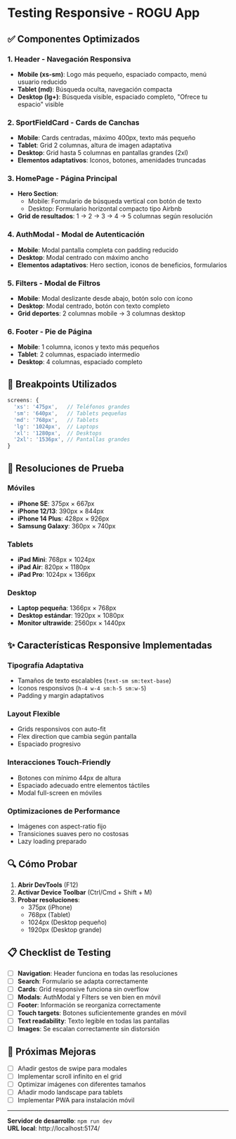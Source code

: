 # Testing Responsive - ROGU App

## ✅ Componentes Optimizados

### 1. **Header** - Navegación Responsiva
- **Mobile (xs-sm)**: Logo más pequeño, espaciado compacto, menú usuario reducido
- **Tablet (md)**: Búsqueda oculta, navegación compacta
- **Desktop (lg+)**: Búsqueda visible, espaciado completo, "Ofrece tu espacio" visible

### 2. **SportFieldCard** - Cards de Canchas
- **Mobile**: Cards centradas, máximo 400px, texto más pequeño
- **Tablet**: Grid 2 columnas, altura de imagen adaptativa
- **Desktop**: Grid hasta 5 columnas en pantallas grandes (2xl)
- **Elementos adaptativos**: Iconos, botones, amenidades truncadas

### 3. **HomePage** - Página Principal
- **Hero Section**: 
  - Mobile: Formulario de búsqueda vertical con botón de texto
  - Desktop: Formulario horizontal compacto tipo Airbnb
- **Grid de resultados**: 1 → 2 → 3 → 4 → 5 columnas según resolución

### 4. **AuthModal** - Modal de Autenticación
- **Mobile**: Modal pantalla completa con padding reducido
- **Desktop**: Modal centrado con máximo ancho
- **Elementos adaptativos**: Hero section, iconos de beneficios, formularios

### 5. **Filters** - Modal de Filtros
- **Mobile**: Modal deslizante desde abajo, botón solo con ícono
- **Desktop**: Modal centrado, botón con texto completo
- **Grid deportes**: 2 columnas mobile → 3 columnas desktop

### 6. **Footer** - Pie de Página
- **Mobile**: 1 columna, iconos y texto más pequeños
- **Tablet**: 2 columnas, espaciado intermedio
- **Desktop**: 4 columnas, espaciado completo

## 📱 Breakpoints Utilizados

```javascript
screens: {
  'xs': '475px',   // Teléfonos grandes
  'sm': '640px',   // Tablets pequeñas
  'md': '768px',   // Tablets
  'lg': '1024px',  // Laptops
  'xl': '1280px',  // Desktops
  '2xl': '1536px', // Pantallas grandes
}
```

## 🧪 Resoluciones de Prueba

### Móviles
- **iPhone SE**: 375px × 667px
- **iPhone 12/13**: 390px × 844px
- **iPhone 14 Plus**: 428px × 926px
- **Samsung Galaxy**: 360px × 740px

### Tablets
- **iPad Mini**: 768px × 1024px
- **iPad Air**: 820px × 1180px
- **iPad Pro**: 1024px × 1366px

### Desktop
- **Laptop pequeña**: 1366px × 768px
- **Desktop estándar**: 1920px × 1080px
- **Monitor ultrawide**: 2560px × 1440px

## ✨ Características Responsive Implementadas

### Tipografía Adaptativa
- Tamaños de texto escalables (`text-sm sm:text-base`)
- Iconos responsivos (`h-4 w-4 sm:h-5 sm:w-5`)
- Padding y margin adaptativos

### Layout Flexible
- Grids responsivos con auto-fit
- Flex direction que cambia según pantalla
- Espaciado progresivo

### Interacciones Touch-Friendly
- Botones con mínimo 44px de altura
- Espaciado adecuado entre elementos táctiles
- Modal full-screen en móviles

### Optimizaciones de Performance
- Imágenes con aspect-ratio fijo
- Transiciones suaves pero no costosas
- Lazy loading preparado

## 🔍 Cómo Probar

1. **Abrir DevTools** (F12)
2. **Activar Device Toolbar** (Ctrl/Cmd + Shift + M)
3. **Probar resoluciones**:
   - 375px (iPhone)
   - 768px (Tablet)
   - 1024px (Desktop pequeño)
   - 1920px (Desktop grande)

## 📋 Checklist de Testing

- [ ] **Navigation**: Header funciona en todas las resoluciones
- [ ] **Search**: Formulario se adapta correctamente
- [ ] **Cards**: Grid responsive funciona sin overflow
- [ ] **Modals**: AuthModal y Filters se ven bien en móvil
- [ ] **Footer**: Información se reorganiza correctamente
- [ ] **Touch targets**: Botones suficientemente grandes en móvil
- [ ] **Text readability**: Texto legible en todas las pantallas
- [ ] **Images**: Se escalan correctamente sin distorsión

## 🎯 Próximas Mejoras

- [ ] Añadir gestos de swipe para modales
- [ ] Implementar scroll infinito en el grid
- [ ] Optimizar imágenes con diferentes tamaños
- [ ] Añadir modo landscape para tablets
- [ ] Implementar PWA para instalación móvil

---

**Servidor de desarrollo**: `npm run dev`  
**URL local**: http://localhost:5174/
